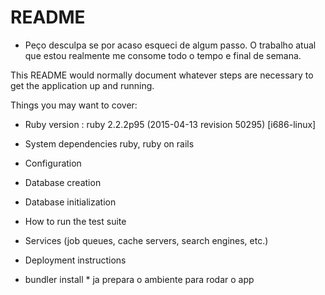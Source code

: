 # README

- Peço desculpa se por acaso esqueci de algum passo. O trabalho atual que estou realmente me consome todo o tempo e final de semana.

This README would normally document whatever steps are necessary to get the
application up and running.

Things you may want to cover:

* Ruby version : ruby 2.2.2p95 (2015-04-13 revision 50295) [i686-linux]

* System dependencies ruby, ruby on rails

* Configuration

* Database creation

* Database initialization

* How to run the test suite

* Services (job queues, cache servers, search engines, etc.)

* Deployment instructions

 - bundler install * ja prepara o ambiente para rodar o app

